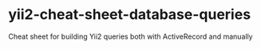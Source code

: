 # yii2-cheat-sheet-database-queries
Cheat sheet for building Yii2 queries both with ActiveRecord and manually
